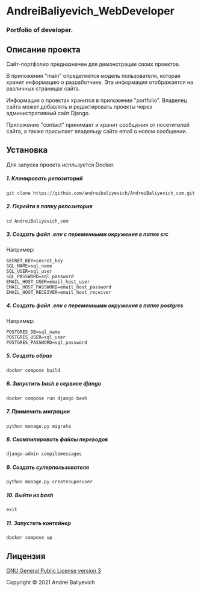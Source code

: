 # AndreiBaliyevich_WebDeveloper


### Portfolio of developer.


## Описание проекта

Сайт-портфолио предназначен для демонстрации своих проектов.

В приложении "main" определяется модель пользователя, которая хранит информацию о разработчике. Эта информация отображается на различных страницах сайта.

Информация о проектах хранится в приложении "portfolio". Владелец сайта может добавлять и редактировать проекты через административный сайт Django.

Приложение "contact" принимает и хранит сообщения от посетителей сайта, а также присылает владельцу сайта email о новом сообщении.


## Установка

Для запуска проекта испльзуется Docker.

##### 1. Клонировать репозиторий

    git clone https://github.com/andreibaliyevich/AndreiBaliyevich_com.git

##### 2. Перейти в папку репозитория

    cd AndreiBaliyevich_com

##### 3. Создать файл .env с переменными окружения в папке src

Например:

    SECRET_KEY=secret_key
    SQL_NAME=sql_name
    SQL_USER=sql_user
    SQL_PASSWORD=sql_password
    EMAIL_HOST_USER=email_host_user
    EMAIL_HOST_PASSWORD=email_host_password
    EMAIL_HOST_RECEIVER=email_host_receiver

##### 4. Создать файл .env с переменными окружения в папке postgres

Например:

    POSTGRES_DB=sql_name
    POSTGRES_USER=sql_user
    POSTGRES_PASSWORD=sql_password

##### 5. Создать образ

    docker compose build

##### 6. Запустить bash в сервисе django

    docker compose run django bash

##### 7. Применить миграции

    python manage.py migrate

##### 8. Скомпилировать файлы переводов

    django-admin compilemessages

##### 9. Создать суперпользователя

    python manage.py createsuperuser

##### 10. Выйти из bash

    exit

##### 11. Запустить контейнер

    docker compose up


## Лицензия

[GNU General Public License version 3](https://opensource.org/licenses/GPL-3.0)

Copyright © 2021 Andrei Baliyevich
